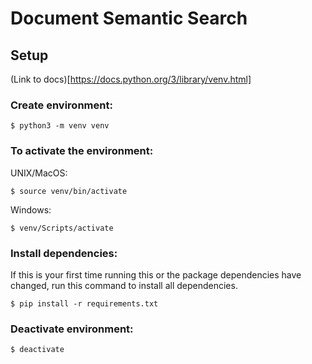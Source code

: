 # Document Semantic Search

## Setup

(Link to docs)[https://docs.python.org/3/library/venv.html]

### Create environment:

```shell
$ python3 -m venv venv
```

### To activate the environment:


UNIX/MacOS:

```shell
$ source venv/bin/activate
```

Windows:

```shell
$ venv/Scripts/activate
```

### Install dependencies:

If this is your first time running this or the package dependencies have changed, run this command to install all dependencies.

```shell
$ pip install -r requirements.txt
```

### Deactivate environment:

```shell
$ deactivate
```
